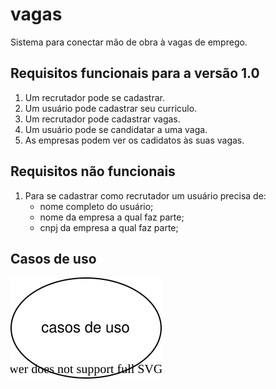 # vagas
Sistema para conectar mão de obra à vagas de emprego.

## Requisitos funcionais para a versão 1.0
1. Um recrutador pode se cadastrar.
2. Um usuário pode cadastrar seu curriculo.
3. Um recrutador pode cadastrar vagas.
4. Um usuário pode se candidatar a uma vaga.
5. As empresas podem ver os cadidatos às suas vagas.

## Requisitos não funcionais
1. Para se cadastrar como recrutador um usuário precisa de: 
    * nome completo do usuário; 
    * nome da empresa a qual faz parte;
    * cnpj da empresa a qual faz parte; 


## Casos de uso
![Diagrama de casos de uso](./diagramas/casos-de-uso.svg)
